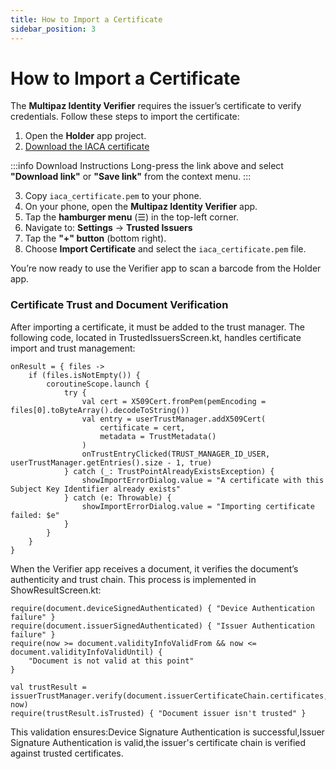 ```yaml
---
title: How to Import a Certificate
sidebar_position: 3
---
```



# How to Import a Certificate

The **Multipaz Identity Verifier** requires the issuer’s certificate to verify credentials. Follow these steps to import the certificate:

1. Open the **Holder** app project.
2. <a href="https://raw.githubusercontent.com/openmobilehub/multipaz-utopia-wholesale-codelab/feature/code-starter/Holder/composeApp/src/commonMain/composeResources/files/iaca_certificate.pem" target="_blank">Download the IACA certificate</a>

:::info Download Instructions
Long-press the link above and select **"Download link"** or **"Save link"** from the context menu.
:::

3. Copy `iaca_certificate.pem` to your phone.
4. On your phone, open the **Multipaz Identity Verifier** app.
4. Tap the **hamburger menu** (☰) in the top-left corner.
6. Navigate to: **Settings** → **Trusted Issuers**
7. Tap the **"+" button** (bottom right).
8. Choose **Import Certificate** and select the `iaca_certificate.pem` file.

 You’re now ready to use the Verifier app to scan a barcode from the Holder app.


### Certificate Trust and Document Verification

After importing a certificate, it must be added to the trust manager. The following code, located in TrustedIssuersScreen.kt, handles certificate import and trust management:

```
onResult = { files ->
    if (files.isNotEmpty()) {
        coroutineScope.launch {
            try {
                val cert = X509Cert.fromPem(pemEncoding = files[0].toByteArray().decodeToString())
                val entry = userTrustManager.addX509Cert(
                    certificate = cert,
                    metadata = TrustMetadata()
                )
                onTrustEntryClicked(TRUST_MANAGER_ID_USER, userTrustManager.getEntries().size - 1, true)
            } catch (_: TrustPointAlreadyExistsException) {
                showImportErrorDialog.value = "A certificate with this Subject Key Identifier already exists"
            } catch (e: Throwable) {
                showImportErrorDialog.value = "Importing certificate failed: $e"
            }
        }
    }
}

```

When the Verifier app receives a document, it verifies the document’s authenticity and trust chain. This process is implemented in ShowResultScreen.kt:


```
require(document.deviceSignedAuthenticated) { "Device Authentication failure" }
require(document.issuerSignedAuthenticated) { "Issuer Authentication failure" }
require(now >= document.validityInfoValidFrom && now <= document.validityInfoValidUntil) {
    "Document is not valid at this point"
}

val trustResult = issuerTrustManager.verify(document.issuerCertificateChain.certificates, now)
require(trustResult.isTrusted) { "Document issuer isn't trusted" }
```

This validation ensures:Device Signature Authentication is successful,Issuer Signature Authentication is valid,the issuer's certificate chain is verified against trusted certificates.
